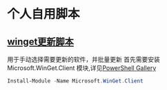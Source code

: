 # 个人自用脚本

## [winget更新脚本](Powershell\Update-SelectedWinGetPackages.ps1)
用于手动选择需要更新的软件，并批量更新
首先需要安装 Microsoft.WinGet.Client 模块,详见[PowerShell Gallery](https://www.powershellgallery.com/packages/Microsoft.WinGet.Client)
```powershell
Install-Module -Name Microsoft.WinGet.Client
```
